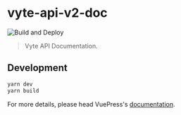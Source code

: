 # vyte-api-v2-doc

![Build and Deploy](https://github.com/ladislas14/vyte-api-v2-doc/workflows/Build%20and%20Deploy/badge.svg)

> Vyte API Documentation.

## Development

```bash
yarn dev
yarn build
```

For more details, please head VuePress's [documentation](https://v1.vuepress.vuejs.org/).

